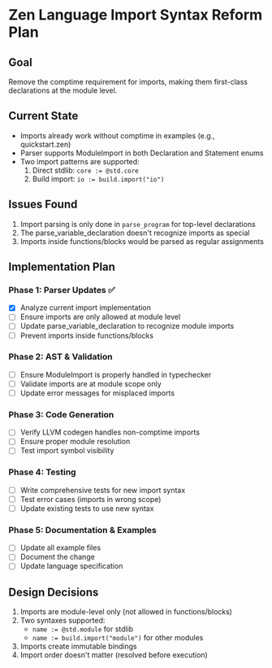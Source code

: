 # Zen Language Import Syntax Reform Plan

## Goal
Remove the comptime requirement for imports, making them first-class declarations at the module level.

## Current State
- Imports already work without comptime in examples (e.g., quickstart.zen)
- Parser supports ModuleImport in both Declaration and Statement enums
- Two import patterns are supported:
  1. Direct stdlib: `core := @std.core`
  2. Build import: `io := build.import("io")`

## Issues Found
1. Import parsing is only done in `parse_program` for top-level declarations
2. The parse_variable_declaration doesn't recognize imports as special
3. Imports inside functions/blocks would be parsed as regular assignments

## Implementation Plan

### Phase 1: Parser Updates ✅
- [x] Analyze current import implementation
- [ ] Ensure imports are only allowed at module level
- [ ] Update parse_variable_declaration to recognize module imports
- [ ] Prevent imports inside functions/blocks

### Phase 2: AST & Validation
- [ ] Ensure ModuleImport is properly handled in typechecker
- [ ] Validate imports are at module scope only
- [ ] Update error messages for misplaced imports

### Phase 3: Code Generation
- [ ] Verify LLVM codegen handles non-comptime imports
- [ ] Ensure proper module resolution
- [ ] Test import symbol visibility

### Phase 4: Testing
- [ ] Write comprehensive tests for new import syntax
- [ ] Test error cases (imports in wrong scope)
- [ ] Update existing tests to use new syntax

### Phase 5: Documentation & Examples
- [ ] Update all example files
- [ ] Document the change
- [ ] Update language specification

## Design Decisions
1. Imports are module-level only (not allowed in functions/blocks)
2. Two syntaxes supported:
   - `name := @std.module` for stdlib
   - `name := build.import("module")` for other modules
3. Imports create immutable bindings
4. Import order doesn't matter (resolved before execution)